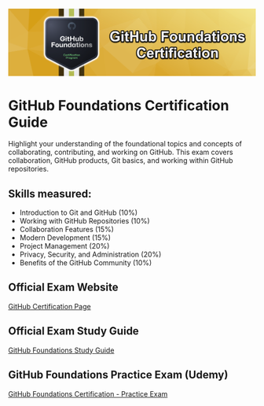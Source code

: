 ![GitHub Foundations](../img/github_foundations.png)

# GitHub Foundations Certification Guide
Highlight your understanding of the foundational topics and concepts of collaborating, contributing, and working on GitHub. This exam covers collaboration, GitHub products, Git basics, and working within GitHub repositories.

## Skills measured:

* Introduction to Git and GitHub (10%)
* Working with GitHub Repositories (10%)
* Collaboration Features (15%)
* Modern Development (15%)
* Project Management (20%)
* Privacy, Security, and Administration (20%)
* Benefits of the GitHub Community (10%)

## Official Exam Website
[GitHub Certification Page](https://resources.github.com/learn/certifications/)

## Official Exam Study Guide
[GitHub Foundations Study Guide](https://assets.ctfassets.net/wfutmusr1t3h/1kmMx7AwI4qH8yIZgOmQlP/4e60030cc6c76688698652e830ea2a48/github-foundations-exam-study-guide.pdf)

## GitHub Foundations Practice Exam (Udemy)
[GitHub Foundations Certification - Practice Exam](https://btk.me/ghp)

